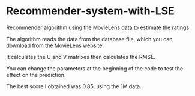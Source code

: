 # Recommender-system-with-LSE
Recommender algorithm using the MovieLens data to estimate the ratings

The algorithm reads the data from the database file, which you can download from the MovieLens website.

It calculates the U and V matrixes then calculates the RMSE.

You can change the parameters at the beginning of the code to test the effect on the prediction.

The best score I obtained was 0.85, using the 1M data.
